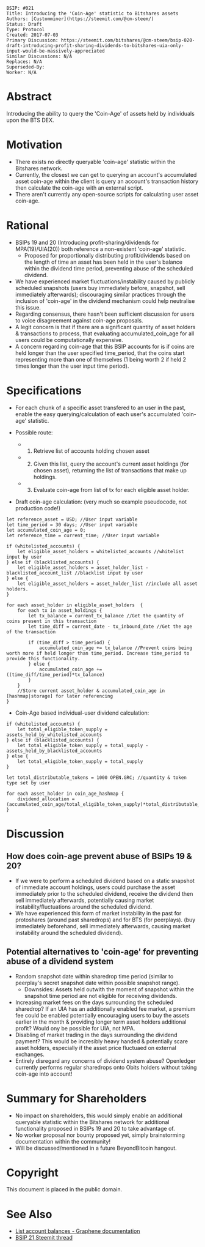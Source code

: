     BSIP: #021
    Title: Introducing the 'Coin-Age' statistic to Bitshares assets
    Authors: [Customminer](https://steemit.com/@cm-steem/)
    Status: Draft
    Type: Protocol
    Created: 2017-07-03
    Primary Discussion: https://steemit.com/bitshares/@cm-steem/bsip-020-draft-introducing-profit-sharing-dividends-to-bitshares-uia-only-input-would-be-massively-appreciated
    Similar Discussions: N/A
    Replaces: N/A
    Superseded-By: 
    Worker: N/A

# Abstract

Introducing the ability to query the 'Coin-Age' of assets held by individuals upon the BTS DEX.

# Motivation

* There exists no directly queryable 'coin-age' statistic within the Bitshares network.
* Currently, the closest we can get to querying an account's accumulated asset coin-age within the client is query an account's transaction history then calculate the coin-age with an external script.
* There aren't currently any open-source scripts for calculating user asset coin-age.

# Rational

* BSIPs 19 and 20 (Introducing profit-sharing/dividends for MPA(19)/UIA(20)) both reference a non-existent 'coin-age' statistic.
  * Proposed for proportionally distributing profit/dividends based on the length of time an asset has been held in the user's balance within the dividend time period, preventing abuse of the scheduled dividend.
* We have experienced market fluctuations/instability caused by publicly scheduled snapshots (users buy immediately before, snapshot, sell immediately afterwards); discouraging similar practices through the inclusion of 'coin-age' in the dividend mechanism could help neutralise this issue.
* Regarding consensus, there hasn't been sufficient discussion for users to voice disagreement against coin-age proposals.
* A legit concern is that if there are a significant quantity of asset holders & transactions to process, that evaluating accumulated_coin_age for all users could be computationally expensive.
* A concern regarding coin-age that this BSIP accounts for is if coins are held longer than the user specified time_period, that the coins start representing more than one of themselves (1 being worth 2 if held 2 times longer than the user input time period).

# Specifications

* For each chunk of a specific asset transfered to an user in the past, enable the easy querying/calculation of each user's accumulated 'coin-age' statistic.
* Possible route:
  * 1. Retrieve list of accounts holding chosen asset
  * 2. Given this list, query the account's current asset holdings (for chosen asset), returning the list of transactions that make up holdings.
  * 3. Evaluate coin-age from list of tx for each eligible asset holder.
  
* Draft coin-age calculation: (very much so example pseudocode, not production code!)
```
let reference_asset = USD; //User input variable
let time_period = 30 days; //User input variable
let accumulated_coin_age = 0;
let reference_time = current_time; //User input variable

if (whitelisted_accounts) {
    let eligible_asset_holders = whitelisted_accounts //whitelist input by user
} else if (blacklisted_accounts) {
    let eligible_asset_holders = asset_holder_list - blacklisted_account_list //blacklist input by user
} else {
    let eligible_asset_holders = asset_holder_list //include all asset holders.
}

for each asset_holder in eligible_asset_holders  {
    for each tx in asset_holdings {
        let tx_balance = current_tx_balance //Get the quantity of coins present in this transaction
        let time_diff = current_date - tx_inbound_date //Get the age of the transaction

        if (time_diff > time_period) {
            accumulated_coin_age += tx_balance //Prevent coins being worth more if held longer than time_period. Increase time_period to provide this functionality.
        } else {
            accumulated_coin_age += ((time_diff/time_period)*tx_balance)
        }
    }
    //Store current asset_holder & accumulated_coin_age in [hashmap|storage] for later referencing
}
```
* Coin-Age based individual-user dividend calculation:
```
if (whitelisted_accounts) {
    let total_eligible_token_supply = assets_held_by_whitelisted_accounts
} else if (blacklisted_accounts) {
    let total_eligible_token_supply = total_supply - assets_held_by_blacklisted_accounts
} else {
    let total_eligible_token_supply = total_supply
}

let total_distributable_tokens = 1000 OPEN.GRC; //quantity & token type set by user

for each asset_holder in coin_age_hashmap {
    dividend_allocation = (accumulated_coin_age/total_eligible_token_supply)*total_distributable_tokens
} 
```

# Discussion

## How does coin-age prevent abuse of BSIPs 19 & 20?

* If we were to perform a scheduled dividend based on a static snapshot of immediate account holdings, users could purchase the asset immediately prior to the scheduled dividend, receive the dividend then sell immediately afterwards, potentially causing market instability/fluctuations around the scheduled dividend.
* We have experienced this form of market instability in the past for protoshares (around past sharedrops) and for BTS (for peerplays).
(buy immediately beforehand, sell immediately afterwards, causing market instability around the scheduled dividend).

## Potential alternatives to 'coin-age' for preventing abuse of a dividend system

* Random snapshot date within sharedrop time period (similar to peerplay's secret snapshot date within possible snapshot range).
  * Downsides: Assets held outwith the moment of snapshot within the snapshot time period are not eligible for receiving dividends.
* Increasing market fees on the days surrounding the scheduled sharedrop? If an UIA has an additionally enabled fee market, a premium fee could be enabled potentially encouraging users to buy the assets earlier in the month & providing longer term asset holders additional profit? Would ony be possible for UIA, not MPA.
* Disabling of market trading in the days surrounding the dividend payment? This would be incresibly heavy handed & potentially scare asset holders, especially if the asset price fluctuaed on external exchanges.
* Entirely disregard any concerns of dividend system abuse? Openledger currently performs regular sharedrops onto Obits holders without taking coin-age into account!

# Summary for Shareholders

* No impact on shareholders, this would simply enable an additional queryable statistic within the Bitshares network for additional functionality proposed in BSIPs 19 and 20 to take advantage of.
* No worker proposal nor bounty proposed yet, simply brainstorming documentation within the community!
* Will be discussed/mentioned in a future BeyondBitcoin hangout.

# Copyright

This document is placed in the public domain.

# See Also
* [List account balances - Graphene documentation](http://docs.bitshares.org/api/database.html#id8)
* [BSIP 21 Steemit thread](https://steemit.com/bitshares/@cm-steem/bsip-0021-draft-introducing-the-coin-age-statistic-to-bitshares-assets-input-would-be-massively-appreciated)